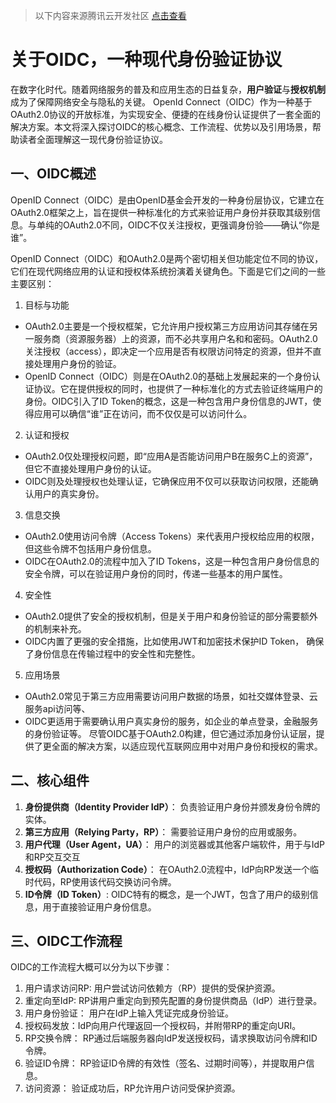 > 以下内容来源腾讯云开发社区 [点击查看](https://cloud.tencent.com/developer/article/2416477)
# 关于OIDC，一种现代身份验证协议
在数字化时代。随着网络服务的普及和应用生态的日益复杂，**用户验证**与**授权机制**成为了保障网络安全与隐私的关键。 OpenId Connect（OIDC）作为一种基于OAuth2.0协议的开放标准，为实现安全、便捷的在线身份认证提供了一套全面的解决方案。本文将深入探讨OIDC的核心概念、工作流程、优势以及引用场景，帮助读者全面理解这一现代身份验证协议。

## 一、OIDC概述
OpenID Connect（OIDC）是由OpenID基金会开发的一种身份层协议，它建立在OAuth2.0框架之上，旨在提供一种标准化的方式来验证用户身份并获取其级别信息。与单纯的OAuth2.0不同，OIDC不仅关注授权，更强调身份验——确认“你是谁”。

OpenID Connect（OIDC）和OAuth2.0是两个密切相关但功能定位不同的协议，它们在现代网络应用的认证和授权体系统扮演着关键角色。下面是它们之间的一些主要区别：
1. 目标与功能
- OAuth2.0主要是一个授权框架，它允许用户授权第三方应用访问其存储在另一服务商（资源服务器）上的资源，而不必共享用户名和和密码。OAuth2.0关注授权（access），即决定一个应用是否有权限访问特定的资源，但并不直接处理用户身份的验证。
- OpenID Connect（OIDC）则是在OAuth2.0的基础上发展起来的一个身份认证协议。它在提供授权的同时，也提供了一种标准化的方式去验证终端用户的身份。OIDC引入了ID Token的概念，这是一种包含用户身份信息的JWT，使得应用可以确信“谁”正在访问，而不仅仅是可以访问什么。
2. 认证和授权
- OAuth2.0仅处理授权问题，即“应用A是否能访问用户B在服务C上的资源”，但它不直接处理用户身份的认证。
- OIDC则及处理授权也处理认证，它确保应用不仅可以获取访问权限，还能确认用户的真实身份。
3. 信息交换
- OAuth2.0使用访问令牌（Access Tokens）来代表用户授权给应用的权限，但这些令牌不包括用户身份信息。
- OIDC在OAuth2.0的流程中加入了ID Tokens，这是一种包含用户身份信息的安全令牌，可以在验证用户身份的同时，传递一些基本的用户属性。
4. 安全性
- OAuth2.0提供了安全的授权机制，但是关于用户和身份验证的部分需要额外的机制来补充。
- OIDC内置了更强的安全措施，比如使用JWT和加密技术保护ID Token， 确保了身份信息在传输过程中的安全性和完整性。
5. 应用场景
- OAuth2.0常见于第三方应用需要访问用户数据的场景，如社交媒体登录、云服务api访问等、
- OIDC更适用于需要确认用户真实身份的服务，如企业的单点登录，金融服务的身份验证等。
尽管OIDC基于OAuth2.0构建，但它通过添加身份认证层，提供了更全面的解决方案，以适应现代互联网应用中对用户身份和授权的需求。

## 二、核心组件
1. **身份提供商（Identity Provider IdP）**： 负责验证用户身份并颁发身份令牌的实体。
2. **第三方应用（Relying Party，RP）**： 需要验证用户身份的应用或服务。
3. **用户代理（User Agent，UA）**： 用户的浏览器或其他客户端软件，用于与IdP和RP交互交互
4. **授权码（Authorization Code）**： 在OAuth2.0流程中，IdP向RP发送一个临时代码，RP使用该代码交换访问令牌。
5. **ID令牌（ID Token）**: OIDC特有的概念，是一个JWT，包含了用户的级别信息，用于直接验证用户身份信息。

## 三、OIDC工作流程
OIDC的工作流程大概可以分为以下步骤：
1. 用户请求访问RP: 用户尝试访问依赖方（RP）提供的受保护资源。
2. 重定向至IdP: RP讲用户重定向到预先配置的身份提供商品（IdP）进行登录。
3. 用户身份验证： 用户在IdP上输入凭证完成身份验证。
4. 授权码发放：IdP向用户代理返回一个授权码，并附带RP的重定向URI。
5. RP交换令牌： RP通过后端服务器向IdP发送授权码，请求换取访问令牌和ID令牌。
6. 验证ID令牌： RP验证ID令牌的有效性（签名、过期时间等），并提取用户信息。
7. 访问资源： 验证成功后，RP允许用户访问受保护资源。
